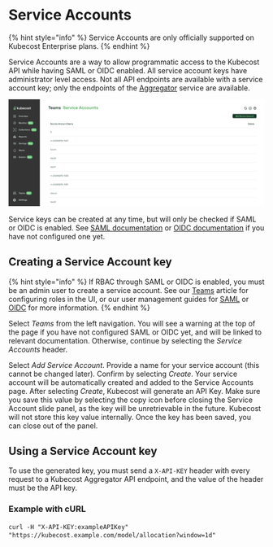 # Service Accounts

{% hint style="info" %}
Service Accounts are only officially supported on Kubecost Enterprise plans.
{% endhint %}

Service Accounts are a way to allow programmatic access to the Kubecost API while having SAML or OIDC enabled. All service account keys have administrator level access. Not all API endpoints are available with a service account key; only the endpoints of the [Aggregator](/install-and-configure/install/multi-cluster/federated-etl/aggregator.md) service are available.

![Service Accounts](/images/serviceaccounts.png)

Service keys can be created at any time, but will only be checked if SAML or OIDC is enabled. See [SAML documentation](/install-and-configure/advanced-configuration/user-management-saml/README.md) or [OIDC documentation](/install-and-configure/advanced-configuration/user-management-oidc/user-management-oidc.md) if you have not configured one yet.

## Creating a Service Account key

{% hint style="info" %}
If RBAC through SAML or OIDC is enabled, you must be an admin user to create a service account. See our [Teams](/using-kubecost/navigating-the-kubecost-ui/teams.md) article for configuring roles in the UI, or our user management guides for [SAML](/install-and-configure/advanced-configuration/user-management-saml/README.md) or [OIDC](/install-and-configure/advanced-configuration/user-management-oidc/user-management-oidc.md) for more information.
{% endhint %}

Select _Teams_ from the left navigation. You will see a warning at the top of the page if you have not configured SAML or OIDC yet, and will be linked to relevant documentation. Otherwise, continue by selecting the *Service Accounts* header.

Select *Add Service Account*. Provide a name for your service account (this cannot be changed later). Confirm by selecting *Create*. Your service account will be automatically created and added to the Service Accounts page. After selecting *Create*, Kubecost will generate an API Key. Make sure you save this value by selecting the copy icon before closing the Service Account slide panel, as the key will be unretrievable in the future. Kubecost will not store this key value internally. Once the key has been saved, you can close out of the panel.

## Using a Service Account key

To use the generated key, you must send a `X-API-KEY` header with every request to a Kubecost Aggregator API endpoint, and the value of the header must be the API key.

### Example with cURL

```shell
curl -H "X-API-KEY:exampleAPIKey" "https://kubecost.example.com/model/allocation?window=1d"
```
